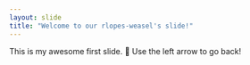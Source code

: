 ```yaml
---
layout: slide
title: "Welcome to our rlopes-weasel's slide!"
---
```

This is my awesome first slide. :tada:
Use the left arrow to go back!

